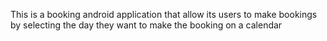 This is a booking android application that allow its users to make bookings by selecting the day they want to make the booking on a calendar
